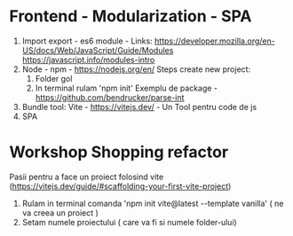 # Frontend - Modularization - SPA

1. Import export - es6 module -
Links: 
https://developer.mozilla.org/en-US/docs/Web/JavaScript/Guide/Modules
https://javascript.info/modules-intro
2. Node - npm - https://nodejs.org/en/ 
  Steps create new project: 
    1. Folder gol 
    2. In terminal rulam 'npm init'
  Exemplu de package - https://github.com/bendrucker/parse-int
3. Bundle tool: Vite - https://vitejs.dev/ - Un Tool pentru code de js
4. SPA

# Workshop Shopping refactor

Pasii pentru a face un proiect folosind vite (https://vitejs.dev/guide/#scaffolding-your-first-vite-project)
1. Rulam in terminal comanda 'npm init vite@latest --template vanilla' ( ne va creea un proiect )
2. Setam numele proiectului ( care va fi si numele folder-ului)